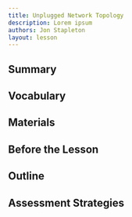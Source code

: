 ```yaml
---
title: Unplugged Network Topology
description: Lorem ipsum
authors: Jon Stapleton
layout: lesson
---
```


## Summary

## Vocabulary

## Materials

## Before the Lesson

## Outline

## Assessment Strategies